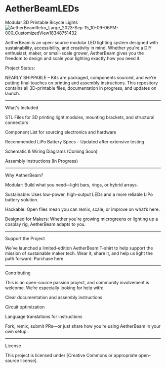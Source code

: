 # AetherBeamLEDs
Modular 3D Printable Bicycle Lights
![AetherBeamRetro_Large_2023-Sep-15_10-09-06PM-000_CustomizedView18348751432](https://github.com/creativepolymath/AetherBeamLEDs/assets/6224962/a4e716cd-51dc-4c10-b5f8-c7145e8d39c4)

AetherBeam is an open-source modular LED lighting system designed with sustainability, accessibility, and creativity in mind. Whether you're a DIY enthusiast, maker, or small-scale grower, AetherBeam gives you the freedom to design and scale your lighting exactly how you need it.

Project Status:

NEARLY SHIPPABLE – Kits are packaged, components sourced, and we're putting final touches on printing and assembly instructions. This repository contains all 3D-printable files, documentation in progress, and updates on launch.

---

What's Included

STL Files for 3D printing light modules, mounting brackets, and structural connectors

Component List for sourcing electronics and hardware

Recommended LiPo Battery Specs – Updated after extensive testing

Schematic & Wiring Diagrams (Coming Soon)

Assembly Instructions (In Progress)

---

Why AetherBeam?

Modular: Build what you need—light bars, rings, or hybrid arrays.

Sustainable: Uses low-power, high-output LEDs and a more reliable LiPo battery solution.

Hackable: Open files mean you can remix, scale, or improve on what’s here.

Designed for Makers: Whether you're growing microgreens or lighting up a cosplay rig, AetherBeam adapts to you.

---

Support the Project

We’ve launched a limited-edition AetherBeam T-shirt to help support the mission of sustainable maker tech.
Wear it, share it, and help us light the path forward:
Purchase here

---

Contributing

This is an open-source passion project, and community involvement is welcome.
We’re especially looking for help with:

Clear documentation and assembly instructions

Circuit optimization

Language translations for instructions

Fork, remix, submit PRs—or just share how you’re using AetherBeam in your own setup.

---

License

This project is licensed under [Creative Commons or appropriate open-source license].
